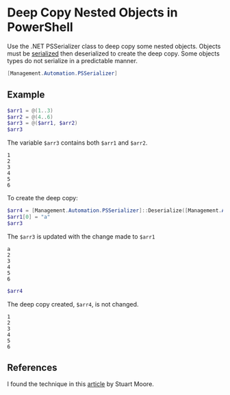 # Deep Copy Nested Objects in PowerShell

Use the .NET PSSerializer class to deep copy some nested objects.
Objects must be [serialized](../concepts/understand-serialize-versus-deserialize.md) then deserialized to create the deep copy.
Some objects types do not serialize in a predictable manner.

```powershell
[Management.Automation.PSSerializer]
```

## Example

```powershell
$arr1 = @(1..3)
$arr2 = @(4..6)
$arr3 = @($arr1, $arr2)
$arr3
```

The variable `$arr3` contains both `$arr1` and `$arr2`.

```text
1
2
3
4
5
6
```

To create the deep copy:

```powershell
$arr4 = [Management.Automation.PSSerializer]::Deserialize([Management.Automation.PSSerializer]::Serialize($arr3))
$arr1[0] = "a"
$arr3
```

The `$arr3` is updated with the change made to `$arr1`

```text
a
2
3
4
5
6
```

```powershell
$arr4
```

The deep copy created, `$arr4`, is not changed.

```text
1
2
3
4
5
6
```

## References

I found the technique in this [article](https://stuart-moore.com/deep-copy-nested-arrays-in-powershell) by Stuart Moore.
